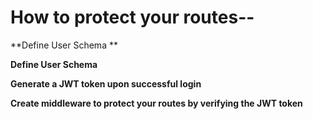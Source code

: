 # How to protect your routes--
**Define User Schema **

**Define User Schema**

**Generate a JWT token upon successful login**

**Create middleware to protect your routes by verifying the JWT token**
